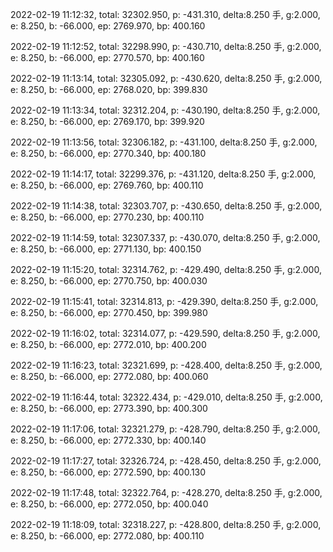 2022-02-19 11:12:32, total: 32302.950, p: -431.310, delta:8.250 手, g:2.000, e: 8.250, b: -66.000, ep: 2769.970, bp: 400.160

2022-02-19 11:12:52, total: 32298.990, p: -430.710, delta:8.250 手, g:2.000, e: 8.250, b: -66.000, ep: 2770.570, bp: 400.160

2022-02-19 11:13:14, total: 32305.092, p: -430.620, delta:8.250 手, g:2.000, e: 8.250, b: -66.000, ep: 2768.020, bp: 399.830

2022-02-19 11:13:34, total: 32312.204, p: -430.190, delta:8.250 手, g:2.000, e: 8.250, b: -66.000, ep: 2769.170, bp: 399.920

2022-02-19 11:13:56, total: 32306.182, p: -431.100, delta:8.250 手, g:2.000, e: 8.250, b: -66.000, ep: 2770.340, bp: 400.180

2022-02-19 11:14:17, total: 32299.376, p: -431.120, delta:8.250 手, g:2.000, e: 8.250, b: -66.000, ep: 2769.760, bp: 400.110

2022-02-19 11:14:38, total: 32303.707, p: -430.650, delta:8.250 手, g:2.000, e: 8.250, b: -66.000, ep: 2770.230, bp: 400.110

2022-02-19 11:14:59, total: 32307.337, p: -430.070, delta:8.250 手, g:2.000, e: 8.250, b: -66.000, ep: 2771.130, bp: 400.150

2022-02-19 11:15:20, total: 32314.762, p: -429.490, delta:8.250 手, g:2.000, e: 8.250, b: -66.000, ep: 2770.750, bp: 400.030

2022-02-19 11:15:41, total: 32314.813, p: -429.390, delta:8.250 手, g:2.000, e: 8.250, b: -66.000, ep: 2770.450, bp: 399.980

2022-02-19 11:16:02, total: 32314.077, p: -429.590, delta:8.250 手, g:2.000, e: 8.250, b: -66.000, ep: 2772.010, bp: 400.200

2022-02-19 11:16:23, total: 32321.699, p: -428.400, delta:8.250 手, g:2.000, e: 8.250, b: -66.000, ep: 2772.080, bp: 400.060

2022-02-19 11:16:44, total: 32322.434, p: -429.010, delta:8.250 手, g:2.000, e: 8.250, b: -66.000, ep: 2773.390, bp: 400.300

2022-02-19 11:17:06, total: 32321.279, p: -428.790, delta:8.250 手, g:2.000, e: 8.250, b: -66.000, ep: 2772.330, bp: 400.140

2022-02-19 11:17:27, total: 32326.724, p: -428.450, delta:8.250 手, g:2.000, e: 8.250, b: -66.000, ep: 2772.590, bp: 400.130

2022-02-19 11:17:48, total: 32322.764, p: -428.270, delta:8.250 手, g:2.000, e: 8.250, b: -66.000, ep: 2772.050, bp: 400.040

2022-02-19 11:18:09, total: 32318.227, p: -428.800, delta:8.250 手, g:2.000, e: 8.250, b: -66.000, ep: 2772.080, bp: 400.110